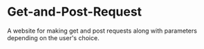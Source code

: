 # Get-and-Post-Request
A website for making get and post requests along with parameters depending on the user's choice.
